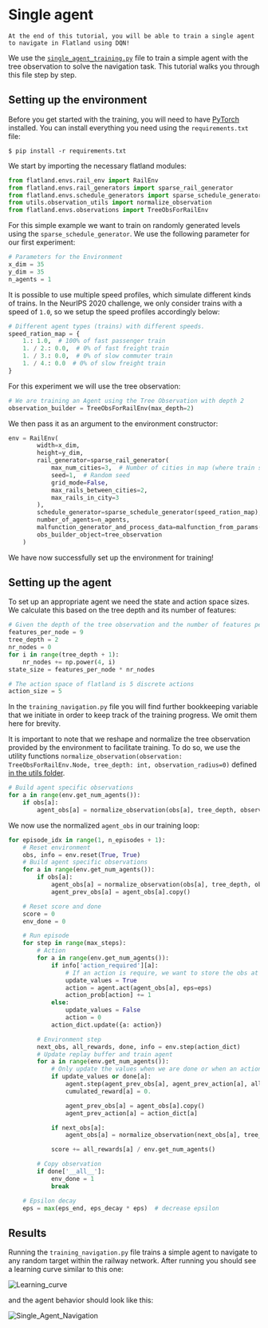 Single agent
===

```{admonition} Goal
At the end of this tutorial, you will be able to train a single agent to navigate in Flatland using DQN!
```

We use the [`single_agent_training.py`](https://gitlab.aicrowd.com/flatland/flatland-examples/blob/master/reinforcement_learning/single_agent_training.py) file to train a simple agent with the tree observation to solve the navigation task. This tutorial walks you through this file step by step.

Setting up the environment
---

Before you get started with the training, you will need to have [PyTorch](https://pytorch.org/get-started/locally/) installed. You can install everything you need using the `requirements.txt` file:

```console
$ pip install -r requirements.txt
```

We start by importing the necessary flatland modules:

```python
from flatland.envs.rail_env import RailEnv
from flatland.envs.rail_generators import sparse_rail_generator
from flatland.envs.schedule_generators import sparse_schedule_generator
from utils.observation_utils import normalize_observation
from flatland.envs.observations import TreeObsForRailEnv
```

For this simple example we want to train on randomly generated levels using the `sparse_schedule_generator`. We use the following parameter for our first experiment:

```python
# Parameters for the Environment
x_dim = 35
y_dim = 35
n_agents = 1
```

It is possible to use multiple speed profiles, which simulate different kinds of trains. In the NeurIPS 2020 challenge, we only consider trains with a speed of `1.0`, so we setup the speed profiles accordingly below: 

```python
# Different agent types (trains) with different speeds.
speed_ration_map = {
    1.: 1.0,  # 100% of fast passenger train
    1. / 2.: 0.0,  # 0% of fast freight train
    1. / 3.: 0.0,  # 0% of slow commuter train
    1. / 4.: 0.0  # 0% of slow freight train
}
```

For this experiment we will use the tree observation:

```python
# We are training an Agent using the Tree Observation with depth 2
observation_builder = TreeObsForRailEnv(max_depth=2)
```

We then pass it as an argument to the environment constructor:

```python
env = RailEnv(
        width=x_dim,
        height=y_dim,
        rail_generator=sparse_rail_generator(
            max_num_cities=3,  # Number of cities in map (where train stations are)
            seed=1,  # Random seed
            grid_mode=False,
            max_rails_between_cities=2,
            max_rails_in_city=3
        ),
        schedule_generator=sparse_schedule_generator(speed_ration_map),
        number_of_agents=n_agents,
        malfunction_generator_and_process_data=malfunction_from_params(stochastic_data),
        obs_builder_object=tree_observation
    )
```

We have now successfully set up the environment for training!

Setting up the agent
---

To set up an appropriate agent we need the state and action space sizes. We calculate this based on the tree depth and its number of features:

```python
# Given the depth of the tree observation and the number of features per node we get the following state_size
features_per_node = 9
tree_depth = 2
nr_nodes = 0
for i in range(tree_depth + 1):
    nr_nodes += np.power(4, i)
state_size = features_per_node * nr_nodes

# The action space of flatland is 5 discrete actions
action_size = 5
```

In the `training_navigation.py` file you will find further bookkeeping variable that we initiate in order to keep track of the training progress. We omit them here for brevity. 

It is important to note that we reshape and normalize the tree observation provided by the environment to facilitate training. To do so, we use the utility functions `normalize_observation(observation: TreeObsForRailEnv.Node, tree_depth: int, observation_radius=0)` defined [in the utils folder](https://gitlab.aicrowd.com/flatland/flatland-examples/blob/master/utils/observation_utils.py).

```python
# Build agent specific observations
for a in range(env.get_num_agents()):
    if obs[a]:
        agent_obs[a] = normalize_observation(obs[a], tree_depth, observation_radius=10)
```

We now use the normalized `agent_obs` in our training loop:

```python
for episode_idx in range(1, n_episodes + 1):
    # Reset environment
    obs, info = env.reset(True, True)
    # Build agent specific observations
    for a in range(env.get_num_agents()):
        if obs[a]:
            agent_obs[a] = normalize_observation(obs[a], tree_depth, observation_radius=10)
            agent_prev_obs[a] = agent_obs[a].copy()

    # Reset score and done
    score = 0
    env_done = 0

    # Run episode
    for step in range(max_steps):
        # Action
        for a in range(env.get_num_agents()):
            if info['action_required'][a]:
                # If an action is require, we want to store the obs at that step as well as the action
                update_values = True
                action = agent.act(agent_obs[a], eps=eps)
                action_prob[action] += 1
            else:
                update_values = False
                action = 0
            action_dict.update({a: action})

        # Environment step
        next_obs, all_rewards, done, info = env.step(action_dict)
        # Update replay buffer and train agent
        for a in range(env.get_num_agents()):
            # Only update the values when we are done or when an action was taken and thus relevant information is present
            if update_values or done[a]:
                agent.step(agent_prev_obs[a], agent_prev_action[a], all_rewards[a], agent_obs[a], done[a])
                cumulated_reward[a] = 0.

                agent_prev_obs[a] = agent_obs[a].copy()
                agent_prev_action[a] = action_dict[a]

            if next_obs[a]:
                agent_obs[a] = normalize_observation(next_obs[a], tree_depth, observation_radius=10)

            score += all_rewards[a] / env.get_num_agents()

        # Copy observation
        if done['__all__']:
            env_done = 1
            break

    # Epsilon decay
    eps = max(eps_end, eps_decay * eps)  # decrease epsilon
```

Results
---

Running the `training_navigation.py` file trains a simple agent to navigate to any random target within the railway network. After running you should see a learning curve similar to this one:

![Learning_curve](https://i.imgur.com/yVGXpUy.png)

and the agent behavior should look like this:

![Single_Agent_Navigation](https://i.imgur.com/t5ULr4L.gif)